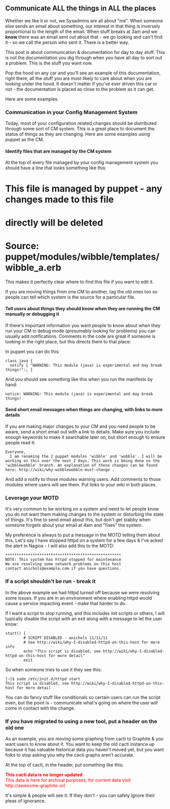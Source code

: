 Communicate ALL the things in ALL the places
--------------------------
Whether we like it or not, we Sysadmins are all about "me". When someone else sends an
email about something, our interest in that thing is inversely proportional to
the length of the email. When stuff breaks at 3am and we **know** there was an
email sent out about that - we go looking and can't find it - so we call the
person who sent it. There is a better way. 

This post is about communication & documentation for day to day stuff. This is
not the documentation you dig through when you have all day to sort out a
problem. This is the stuff you want now.

Pop the hood on any car and you'll see an example of this documentation,
right there, all the stuff you are most likely to care about when you are
looking under the hood. It doesn't matter if you've ever driven this car or
not - the documentation is placed as close to the problem as it can get. 

Here are some examples. 

### Communication in your Config Management System

Today, most of your configuration related changes should be distributed
through some sort of CM system. This is a great place to document the
status of things as they are changing. Here are some examples using
puppet as the CM.

#### Identify files that are managed by the CM system
At the top of every file managed by your config management system you
should have a line that looks something like this:

  # This file is managed by puppet - any changes made to this file
  # directly will be deleted
  # Source: puppet/modules/wibble/templates/wibble_a.erb

This makes it perfectly clear where to find this file if you want to
edit it. 

If you are moving things from one CM to another, tag the old ones too so
people can tell which system is the source for a particular file. 

#### Tell users about things they should know when they are running the CM manually or debugging it
If there's important information you want people to know about when they
run your CM in debug mode (presumably looking for problems) you can
usually add notifications. Comments in the code are great if someone is
looking in the right place, but this directs them to that place:

In puppet you can do this:

    class java {
      notify { "WARNING: This module (java) is experimental and may break things!":; }

And you should see something like this when you run the manifests by
hand:

    notice: WARNING: This module (java) is experimental and may break things!

#### Send short email messages when things are changing, with links to more details
If you are making major changes to your CM and you need people to be
aware, send a short email out with a link to details. Make sure you
include enough keywords to make it searchable later on, but short enough
to ensure people read it:

    Everyone,
      I am renaming the 2 puppet modules 'wibble' and 'wobble'. I will be 
    working on this over the next 2 days. This work is being done on the
    'wibblewobble' branch. An explanation of these changes can be found
    here: http://wiki/why-wibblewobble-must-change .

And add a notify to those modules warning users. Add comments to those
modules where users will see them. Put links to your wiki in both
places. 

### Leverage your MOTD

It's very common to be working on a system and need to let people know
you do not want them making changes to the system or disturbing the
state of things. It's fine to send email about this, but don't get
stabby when someone forgets about your email at 4am and "fixes" the
system. 

My preference is always to put a message in the MOTD telling them about
this. Let's say I have stopped httpd on a system for a few days & I've 
acked the alert in Nagios - I will also add this to the MOTD:

    ***************************************************
    NOTE: This system has httpd stopped for maintenance
    We are resolving some network problems on this host
    contact anichols@example.com if you have questions. 

### If a script shouldn't be run - break it

In the above example we had httpd turned off because we were resolving
some issues. If you are in an environment where enabling httpd would
cause a service impacting event - make that harder to do.

If I want a script to stop running, and this includes init scripts or
others, I will typically disable the script with an exit along with a
message to let the user know:

    start() {
            # SCRIPT DISABLED - anichols 11/11/11
            # See http://wiki/why-I-disabled-httpd-on-this-host for more info
            echo "This script is disabled, see http://wiki/why-I-disabled-httpd-on-this-host for more detail"
            exit

So when someone tries to use it they see this:

    [~]$ sudo /etc/init.d/httpd start
    This script is disabled, see http://wiki/why-I-disabled-httpd-on-this-host for more detail

You can do fancy stuff like conditionals so certain users can run the
script even, but the point is - communicate what's going on where the
user will come in contact with the change.

### If you have migrated to using a new tool, put a header on the old one

As an example, you are moving some graphing from cacti to Graphite & you
want users to know about it. You want to keep the old cacti instance up
because it has valuable historical data you haven't moved yet, but you
want folks to stop asking you why the cacti graphs aren't accurate. 

At the top of cacti, in the header, put something like this:

<font color=red>
<strong>This cacti data is no longer updated</strong><br>
This data is here for archival purposes, for current data visit
http://awesome-graphite-url
</font>

It's simple & people will see it. If they don't - you can safely ignore
their pleas of ignorance. 


